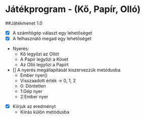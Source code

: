 # Játékprogram - (Kő, Papír, Olló)

##Játékmenet 1.0
- [x] A számítógép választ egy lehetőséget
- [x] A felhasználó megad egy lehetőséget
- Nyerés:
	- Kő legyőzi az Ollót
	- A Papír legyőzi a Követ
	- Az Olló legyőzi a Papírt
- [] A nyerés megállapítását kiszervezzük metódusba
	- Ember nyer()
    - Visszaadott érték -> 0, 1, 2
    - 0: Döntetlen
    - 1:Gép nyer
    - 2:Ember nyer
- [x] Kiírjuk az eredményt
    - Kiírás külön metódusba